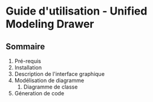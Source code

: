 # Guide d'utilisation - Unified Modeling Drawer

## Sommaire

1. Pré-requis
2. Installation
3. Description de l'interface graphique
4. Modélisation de diagramme
   1. Diagramme de classe
5. Géneration de code
